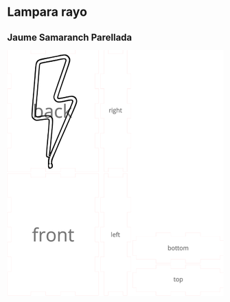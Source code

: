 # Lampara rayo 
## Jaume Samaranch Parellada









![](https://github.com/Jsamapro/proyecto-integral-pfi-2021/blob/main/box.svg)
